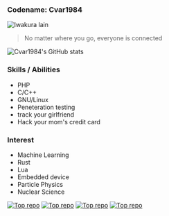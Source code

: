 
### Codename: Cvar1984
![Iwakura lain](https://c.tenor.com/O8k-DvUjaeEAAAAd/lain-dance.gif)
>No matter where you go, everyone is connected

![Cvar1984's GitHub stats](https://github-readme-stats.vercel.app/api?username=Cvar1984&show_icons=true&theme=radical)
### Skills / Abilities
* PHP
* C/C++
* GNU/Linux
* Peneteration testing
* track your girlfriend
* Hack your mom's credit card
### Interest
* Machine Learning
* Rust
* Lua
* Embedded device
* Particle Physics
* Nuclear Science

[![Top repo](https://github-readme-stats.vercel.app/api/pin/?username=Cvar1984&repo=sqlscan&theme=radical)](https://github.com/Cvar1984/sqlscan)
[![Top repo](https://github-readme-stats.vercel.app/api/pin/?username=Cvar1984&repo=liteotp&theme=radical)](https://github.com/Cvar1984/liteotp)
[![Top repo](https://github-readme-stats.vercel.app/api/pin/?username=BlackholeSecurity&repo=simpleimage&theme=radical)](https://github.com/BlackHoleSecurity/simpleimage)
[![Top repo](https://github-readme-stats.vercel.app/api/pin/?username=Cvar1984&repo=ml&theme=radical)](https://github.com/Cvar1984/ml)
